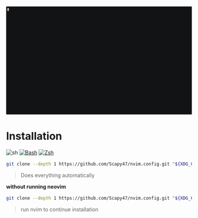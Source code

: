 ![Example GIF](demo.gif)

# Installation
![sh](https://skillicons.dev/icons?i=bash)
[![Bash](https://img.shields.io/badge/Bash-4EAA25?logo=gnubash&logoColor=fff)](#)
[![Zsh](https://img.shields.io/badge/Zsh-F15A24?logo=zsh&logoColor=fff)](#)
```sh
git clone --depth 1 https://github.com/Scapy47/nvim.config.git "${XDG_CONFIG_HOME:-$HOME/.config}"/nvim && nvim
```
> Does everything automatically 

**without running neovim**
```sh
git clone --depth 1 https://github.com/Scapy47/nvim.config.git "${XDG_CONFIG_HOME:-$HOME/.config}"/nvim
```
> run nvim to continue installation
